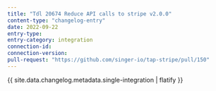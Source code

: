 ```yaml
---
title: "Tdl 20674 Reduce API calls to stripe v2.0.0"
content-type: "changelog-entry"
date: 2022-09-22
entry-type: 
entry-category: integration
connection-id: 
connection-version: 
pull-request: "https://github.com/singer-io/tap-stripe/pull/150"
---
```

{{ site.data.changelog.metadata.single-integration | flatify }}